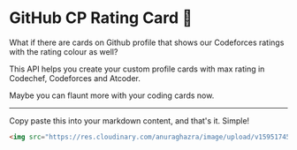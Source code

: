 # GitHub CP Rating Card 📇

What if there are cards on Github profile that shows our Codeforces ratings with the rating colour as well?

This API helps you create your custom profile cards with max rating in Codechef, Codeforces and Atcoder.

Maybe you can flaunt more with your coding cards now.

---

Copy paste this into your markdown content, and that's it. Simple!


```md
<img src="https://res.cloudinary.com/anuraghazra/image/upload/v1595174536/grs-themes_l4ynja.png" alt="GitHub Readme Stat Themes" width="600px"/>
```